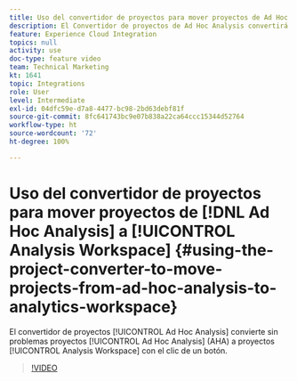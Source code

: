 ```yaml
---
title: Uso del convertidor de proyectos para mover proyectos de Ad Hoc Analysis a Analytics Workspace
description: El Convertidor de proyectos de Ad Hoc Analysis convertirá sin problemas los proyectos de Ad Hoc Analysis (AHA) en proyectos de Analysis Workspace con solo hacer clic en un botón.
feature: Experience Cloud Integration
topics: null
activity: use
doc-type: feature video
team: Technical Marketing
kt: 1641
topic: Integrations
role: User
level: Intermediate
exl-id: 04dfc59e-d7a8-4477-bc98-2bd63debf81f
source-git-commit: 8fc641743bc9e07b838a22ca64ccc15344d52764
workflow-type: ht
source-wordcount: '72'
ht-degree: 100%

---
```


# Uso del convertidor de proyectos para mover proyectos de [!DNL Ad Hoc Analysis] a [!UICONTROL Analysis Workspace] {#using-the-project-converter-to-move-projects-from-ad-hoc-analysis-to-analytics-workspace}

El convertidor de proyectos [!UICONTROL Ad Hoc Analysis] convierte sin problemas proyectos [!UICONTROL Ad Hoc Analysis] (AHA) a proyectos [!UICONTROL Analysis Workspace] con el clic de un botón.

>[!VIDEO](https://video.tv.adobe.com/v/23118/?quality=12&learn=on)

